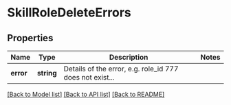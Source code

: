 # SkillRoleDeleteErrors

## Properties
Name | Type | Description | Notes
------------ | ------------- | ------------- | -------------
**error** | **string** | Details of the error, e.g. role_id 777 does not exist... | 

[[Back to Model list]](../README.md#documentation-for-models) [[Back to API list]](../README.md#documentation-for-api-endpoints) [[Back to README]](../README.md)


